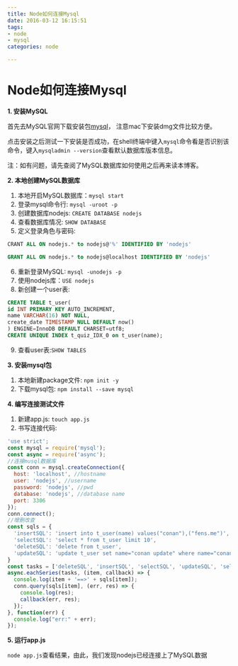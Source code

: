 ```yaml
---
title: Node如何连接Mysql
date: 2016-03-12 16:15:51
tags:
- node
- mysql
categories: node

---
```

# Node如何连接Mysql

**1. 安装MySQL**

 首先去MySQL官网下载安装包[mysql](http://dev.mysql.com/downloads/mysql)，
 注意mac下安装dmg文件比较方便。

 点击安装之后测试一下安装是否成功，在shell终端中键入`mysql`命令看是否识别该命令，键入`mysqladmin --version`查看默认数据库版本信息。

 注：如有问题，请先查阅了MySQL数据库如何使用之后再来读本博客。

**2. 本地创建MySQL数据库**

1. 本地开启MySQL数据库：`mysql start`
2. 登录mysql命令行: `mysql -uroot -p`
3. 创建数据库nodejs: `CREATE DATABASE nodejs`
4. 查看数据库情况: `SHOW DATABASE`
5. 定义登录角色与密码:

``` sql
CRANT ALL ON nodejs.* to nodejs@'%' IDENTIFIED BY 'nodejs'

GRANT ALL ON nodejs.* to nodejs@localhost IDENTIFIED BY 'nodejs'
```

6. 重新登录MySQL: `mysql -unodejs -p`
7. 使用nodejs库：`USE nodejs`
8. 新创建一个user表:

``` sql
CREATE TABLE t_user(
id INT PRIMARY KEY AUTO_INCREMENT,
name VARCHAR(16) NOT NULL,
create_date TIMESTAMP NULL DEFAULT now()
) ENGINE=InnoDB DEFAULT CHARSET=utf8;
CREATE UNIQUE INDEX t_quiz_IDX_0 on t_user(name);
```

9. 查看user表:`SHOW TABLES`

**3. 安装mysql包**

1. 本地新建package文件: `npm init -y`
2. 下载mysql包: `npm install --save mysql`

**4. 编写连接测试文件**

1. 新建app.js: `touch app.js`
2. 书写连接代码:

```js
'use strict';
const mysql = require('mysql');
const async = require('async');
//连接musql数据库
const conn = mysql.createConnection({
  host: 'localhost', //hostname
  user: 'nodejs', //username
  password: 'nodejs', //pwd
  database: 'nodejs', //database name
  port: 3306
});
conn.connect();
//增删改查
const sqls = {
  'insertSQL': 'insert into t_user(name) values("conan"),("fens.me")',
  'selectSQL': 'select * from t_user limit 10',
  'deleteSQL': 'delete from t_user',
  'updateSQL': 'update t_user set name="conan update" where name="conan"'
}
const tasks = ['deleteSQL', 'insertSQL', 'selectSQL', 'updateSQL', 'selectSQL'];
async.eachSeries(tasks, (item, callback) => {
  console.log(item + '==>' + sqls[item]);
  conn.query(sqls[item], (err, res) => {
    console.log(res);
    callback(err, res);
  });
}, function(err) {
  console.log("err:" + err);
});
```

**5. 运行app.js**

`node app.js`查看结果，由此，我们发现nodejs已经连接上了MySQL数据
